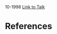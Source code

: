 

10-1998
[Link to Talk](https://www.churchofjesuschrist.org/study/general-conference/1998/10/saturday-afternoon-session?lang=eng)



# References
